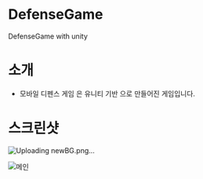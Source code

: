 # DefenseGame
DefenseGame with unity

# 소개 

- 모바일 디펜스 게임 은 유니티 기반 으로 만들어진 게임입니다.


# 스크린샷

 ![Uploading newBG.png…]()

 ![메인](https://user-images.githubusercontent.com/11676387/62264121-aaac0500-b459-11e9-8cd1-ff51d3b7dc05.png)



